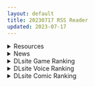 ```yaml
---
layout: default
title: 20230717 RSS Reader
updated: 2023-07-17
---
```


<details class='content-parent'>
<summary>
Resources
</summary>
<details class='content-child'>
<summary>
<span class='rss-title'> [211030][	赛里斯游戏工作室/Sinae Game Studio]惑星游侠-Planet Rogue V4.2.9 </span> <a class='rss-link' href='https://gmgard.com/gm123014' target='_blank'>&nbsp;</a>
<div class='rss-published'> 🕛 20230716 16:45:00</div>
</summary>
<img src="https://static.gmgard.us/Images/upload/21486140106426411.jpg" /><br /><p>&nbsp;分享一款非常强力的大作RPG游戏的最新中文版：</p>
</details>
<details class='content-child'>
<summary>
<span class='rss-title'> 極死・七夜 </span> <a class='rss-link' href='https://gmgard.com/gm123044' target='_blank'>&nbsp;</a>
<div class='rss-published'> 🕛 20230716 16:24:53</div>
</summary>
<img src="https://static.gmgard.us/Images/upload/18442170024534593.jpg" /><br /><p>中二之星</p>
</details>
<details class='content-child'>
<summary>
<span class='rss-title'> [動画置場 (フリム)] 原创  蜜姫のライブ配信[Fantia] </span> <a class='rss-link' href='https://gmgard.com/gm123042' target='_blank'>&nbsp;</a>
<div class='rss-published'> 🕛 20230716 16:17:26</div>
</summary>
<img src="https://static.gmgard.us/Images/upload/59541162126463687.jpg" /><br /><p>自购，首次投稿</p>
</details>
<details class='content-child'>
<summary>
<span class='rss-title'> [自扫] [9784862699145] [富士やま] なくしもの + メロンブックス限定リーフレット + とらのあな イラストカード [EPUB] </span> <a class='rss-link' href='https://gmgard.com/gm123043' target='_blank'>&nbsp;</a>
<div class='rss-published'> 🕛 20230716 15:39:46</div>
</summary>
<img src="https://static.gmgard.us/Images/upload/13822162339467184.jpg" /><br /><p>
缩略图


施工中

</p>
</details>
<details class='content-child'>
<summary>
<span class='rss-title'> [无修正][未知字幕组][Discovery]Unbalance(アンバランス) 1-3 </span> <a class='rss-link' href='https://gmgard.com/gm123041' target='_blank'>&nbsp;</a>
<div class='rss-published'> 🕛 20230716 12:40:16</div>
</summary>
<img src="https://iili.io/HLayISI.gif" /><br /><p>妹系调教作品&nbsp;姐姐死后男主一蹶不振 妹妹主动献身 而男主的xp个跟别人不一样</p>
</details>
<details class='content-child'>
<summary>
<span class='rss-title'> [surely个人汉化][DOZA Village (どざむら)] 一家総寝取り~天地家美人3母娘 </span> <a class='rss-link' href='https://gmgard.com/gm123040' target='_blank'>&nbsp;</a>
<div class='rss-published'> 🕛 20230716 12:39:10</div>
</summary>
<img src="https://static.gmgard.us/Images/upload/34926162039101944.jpg" /><br /><p>黑大叔不知道从哪里得到了催眠APP，准备做坏事。他盯上了一家人，父亲长期外出工作，家里只有母女三人住在一起。接下来就是黑大叔享用母娘丼的剧情了。最后就是母女三人全部怀孕，将要生下更多的雌性来给黑大叔享用。</p>
</details>
<details class='content-child'>
<summary>
<span class='rss-title'> [nur]パパ喝ッ！ ～懐古に弾むツンデレ苦悩イキ～ (1-3) </span> <a class='rss-link' href='https://www.hacg.sbs/wp/96815.html' target='_blank'>&nbsp;</a>
<div class='rss-published'> 🕛 20230716 12:37:53</div>
</summary>
前作1-2,爸爸活系列第3集。 黄毛女主发现姐姐居然也在玩爸爸活，感觉很苦恼，于 &#8230; <a href="https://www.hacg.sbs/wp/96815.html">继续阅读 <span class="meta-nav">&#8594;</span></a>
</details>
<details class='content-child'>
<summary>
<span class='rss-title'> [自购] [RJ01013456 ][Tino]LonelyLabi </span> <a class='rss-link' href='https://gmgard.com/gm123035' target='_blank'>&nbsp;</a>
<div class='rss-published'> 🕛 20230716 09:55:13</div>
</summary>
<img src="https://static.gmgard.us/Images/upload/10563160724571268.jpg" /><br /><p>自购的小体量fps,内容有些老少不宜,不过各位绅士应该还能接受,闲着没游戏玩的可以来看看.</p>
</details>
<details class='content-child'>
<summary>
<span class='rss-title'> [RJ157224][私立さくらんぼ小学校] 公園いたずらシミュレータ-v1.2 typeA  带书包的版本 </span> <a class='rss-link' href='https://gmgard.com/gm123039' target='_blank'>&nbsp;</a>
<div class='rss-published'> 🕛 20230716 09:49:44</div>
</summary>
<img src="https://static.gmgard.us/Images/upload/21436161245524532.jpg" /><br /><p>这个本体资源是之前站里 @伊伊维亚&nbsp;大佬那里下的（原贴https://gmgard.moe/gm116516）。</p>
</details>
<details class='content-child'>
<summary>
<span class='rss-title'> [P站ID=11229342][ サインこす] 作品合集截止至23.07.10[3G] </span> <a class='rss-link' href='https://gmgard.com/gm123038' target='_blank'>&nbsp;</a>
<div class='rss-published'> 🕛 20230716 09:49:44</div>
</summary>
<img src="https://static.gmgard.us/Images/upload/1635161146570731.jpg" /><br /><p>目录如下</p>
</details>
<details class='content-child'>
<summary>
<span class='rss-title'> [小狼汉化组精翻][RJ287511][えち小屋ソフト]オークの洞窟 ~捕虜になったら肉便器~ [PC+安卓] </span> <a class='rss-link' href='https://gmgard.com/gm123037' target='_blank'>&nbsp;</a>
<div class='rss-published'> 🕛 20230716 09:49:44</div>
</summary>
<img src="https://static.gmgard.us/Images/upload/18223161129512837.jpg" /><br /><p>入正：https://www.dlsite.com/maniax/work/=/product_id/RJ287511.html</p>
</details>

</details>
<details class='content-parent'>
<summary>
News
</summary>

</details>
<details class='content-parent'>
<summary>
DLsite Game Ranking
</summary>
<details class='content-child'>
<summary>
<span class='rss-title'> 護身術道場 秘密のNTRレッスン [WAKUWAKU] </span> <a class='rss-link' href='https://www.dlsite.com/maniax/work/=/product_id/RJ01053661.html' target='_blank'>&nbsp;</a>
<div class='rss-published'> 🕛 20230717 13:10:00</div>
</summary>
<img src ="http://img.dlsite.jp/modpub/images2/work/doujin/RJ01054000/RJ01053661_img_main.jpg"/><br/>これはシミュレーション系のエロゲーで、ユーモアな要素が盛り込まれています。
</details>
<details class='content-child'>
<summary>
<span class='rss-title'> Handyman Legend ハンディマン・レジェンド [超真剣Studio] </span> <a class='rss-link' href='https://www.dlsite.com/maniax/work/=/product_id/RJ01036146.html' target='_blank'>&nbsp;</a>
<div class='rss-published'> 🕛 20230717 13:10:00</div>
</summary>
<img src ="http://img.dlsite.jp/modpub/images2/work/doujin/RJ01037000/RJ01036146_img_main.jpg"/><br/>君はスマートフォンアプリで案件を受注しているハンディマンです。 お客様の家にある様々な問題を解決し、時には他の問題も「解決」してあげる...
</details>
<details class='content-child'>
<summary>
<span class='rss-title'> セイントギアフォース [メタモルフォーゼ] </span> <a class='rss-link' href='https://www.dlsite.com/maniax/work/=/product_id/RJ01002988.html' target='_blank'>&nbsp;</a>
<div class='rss-published'> 🕛 20230717 13:10:00</div>
</summary>
<img src ="http://img.dlsite.jp/modpub/images2/work/doujin/RJ01003000/RJ01002988_img_main.jpg"/><br/>闘中にセクハラされて犯される!戦闘エロ特化RPG!!
</details>
<details class='content-child'>
<summary>
<span class='rss-title'> 鬼ヶ町オブザデッド ゾンビだらけの世界でも…やっぱりやりたい放題! 続・超フリーダムアクションRPG! [Pink Cafe Art] </span> <a class='rss-link' href='https://www.dlsite.com/maniax/work/=/product_id/RJ01049247.html' target='_blank'>&nbsp;</a>
<div class='rss-published'> 🕛 20230717 13:10:00</div>
</summary>
<img src ="http://img.dlsite.jp/modpub/images2/work/doujin/RJ01050000/RJ01049247_img_main.jpg"/><br/>ゾンビだらけになってしまった世界でもヤることは一緒…?突如フタナリになってしまった主人公のミヤコは、無事下の姿に戻れるのか!?さらにカオスになった超フリーダムアクションRPG「鬼と共に生きる町」スピンオフ!
</details>
<details class='content-child'>
<summary>
<span class='rss-title'> 治癒使と呪われたダンジョン [B-flat] </span> <a class='rss-link' href='https://www.dlsite.com/maniax/work/=/product_id/RJ01041935.html' target='_blank'>&nbsp;</a>
<div class='rss-published'> 🕛 20230717 13:10:00</div>
</summary>
<img src ="http://img.dlsite.jp/modpub/images2/work/doujin/RJ01042000/RJ01041935_img_main.jpg"/><br/>神聖なる治癒使として、呪われたダンジョンを浄化するように命じられたヒロイン。 そこでは様々な魔物、エッチなトラップが待ち構えている。 積極的に接触してくるNPCにも注意が必要かも...?
</details>

</details>
<details class='content-parent'>
<summary>
DLsite Voice Ranking
</summary>
<details class='content-child'>
<summary>
<span class='rss-title'> 【碧蓝航线ASMR】治愈指挥官小队！腓特烈大帝的午夜摇篮曲 [アトリエメール] </span> <a class='rss-link' href='https://www.dlsite.com/maniax/work/=/product_id/RJ01074277.html' target='_blank'>&nbsp;</a>
<div class='rss-published'> 🕛 20230717 13:10:02</div>
</summary>
<img src ="http://img.dlsite.jp/modpub/images2/work/doujin/RJ01075000/RJ01074277_img_main.jpg"/><br/>「谁能最好地治愈我的孩子……真是毫无意义的争论呢」
</details>
<details class='content-child'>
<summary>
<span class='rss-title'> 【碧藍航線ASMR】治愈指揮官小隊！腓特烈大帝的午夜搖籃曲 [アトリエメール] </span> <a class='rss-link' href='https://www.dlsite.com/maniax/work/=/product_id/RJ01074280.html' target='_blank'>&nbsp;</a>
<div class='rss-published'> 🕛 20230717 13:10:02</div>
</summary>
<img src ="http://img.dlsite.jp/modpub/images2/work/doujin/RJ01075000/RJ01074280_img_main.jpg"/><br/>「誰能最好地治愈我的孩子……真是毫無意義的爭論呢」
</details>
<details class='content-child'>
<summary>
<span class='rss-title'> 【好きだぞ♪】ズボラな褐色エルフ♀とイチャらぶ交尾しまくる日常。 [桃色みんと] </span> <a class='rss-link' href='https://www.dlsite.com/maniax/work/=/product_id/RJ01065724.html' target='_blank'>&nbsp;</a>
<div class='rss-published'> 🕛 20230717 13:10:02</div>
</summary>
<img src ="http://img.dlsite.jp/modpub/images2/work/doujin/RJ01066000/RJ01065724_img_main.jpg"/><br/>【ちょっと俺を好き過ぎる褐色エルフとの同棲性活】ある日の残業帰り、褐色エルフがそこに文字通り”落ちて”いた。「いいよ…?俺とまんこしたいんだろ?」暗く冷たい部屋に宿る温もり。下品でズボラな褐色エルフ♀との同居生活が、いま始まる…。
</details>
<details class='content-child'>
<summary>
<span class='rss-title'> 亲爱小○症候群 ~我的魅魔姐姐会在被褥里为我做任何事~ [青春×フェティシズム] </span> <a class='rss-link' href='https://www.dlsite.com/maniax/work/=/product_id/RJ01068246.html' target='_blank'>&nbsp;</a>
<div class='rss-published'> 🕛 20230717 13:10:02</div>
</summary>
<img src ="http://img.dlsite.jp/modpub/images2/work/doujin/RJ01069000/RJ01068246_img_main.jpg"/><br/>「姐姐今天早上也来照顾你了......」 最喜欢的青梅竹马变成了姐姐,并且其实是魅魔! ? 让平常很成熟,到了你身边就会控制不住发情的姐姐来好好~的照顾你吧♪
</details>
<details class='content-child'>
<summary>
<span class='rss-title'> いつも余裕たっぷりの井上先輩は、実はアナルがクソ弱い [DLsite × AliosArvin] </span> <a class='rss-link' href='https://www.dlsite.com/maniax/work/=/product_id/RJ01053787.html' target='_blank'>&nbsp;</a>
<div class='rss-published'> 🕛 20230717 13:10:02</div>
</summary>
<img src ="http://img.dlsite.jp/modpub/images2/work/doujin/RJ01054000/RJ01053787_img_main.jpg"/><br/>ところどころSっぽいアリス先輩ですが、 とある間違いから、あなたの前で、あなた以外誰にも見せたことのない『弱点』を晒してしまい――!?
</details>

</details>
<details class='content-parent'>
<summary>
DLsite Comic Ranking
</summary>
<details class='content-child'>
<summary>
<span class='rss-title'> 寄生されてHなエイリアンにされちゃう娘の話 Alien's Egg 「Abandoned Ship」 [Heno2] </span> <a class='rss-link' href='https://www.dlsite.com/maniax/work/=/product_id/RJ01053011.html' target='_blank'>&nbsp;</a>
<div class='rss-published'> 🕛 20230717 13:10:04</div>
</summary>
<img src ="http://img.dlsite.jp/modpub/images2/work/doujin/RJ01054000/RJ01053011_img_main.jpg"/><br/>寄生されてHなエイリアンにされちゃう娘たちの話。寄生・異形化・悪堕ちアリの成人向け漫画です。
</details>
<details class='content-child'>
<summary>
<span class='rss-title'> 退魔師の淫堕-相馬日奈編(2) [New World] </span> <a class='rss-link' href='https://www.dlsite.com/maniax/work/=/product_id/RJ01076977.html' target='_blank'>&nbsp;</a>
<div class='rss-published'> 🕛 20230717 13:10:04</div>
</summary>
<img src ="http://img.dlsite.jp/modpub/images2/work/doujin/RJ01077000/RJ01076977_img_main.jpg"/><br/>少女退魔師の末路、私が知らないところで、幼馴染は見知らぬ人と変わった
</details>
<details class='content-child'>
<summary>
<span class='rss-title'> 封魂の退魔巫女～母娘が悪霊に染まり乗っ取られるまで～ [憑依ラヴァー] </span> <a class='rss-link' href='https://www.dlsite.com/maniax/work/=/product_id/RJ405524.html' target='_blank'>&nbsp;</a>
<div class='rss-published'> 🕛 20230717 13:10:04</div>
</summary>
<img src ="http://img.dlsite.jp/modpub/images2/work/doujin/RJ406000/RJ405524_img_main.jpg"/><br/>強大な悪霊を封印した退魔巫女。しかし悪意は時を越え、思わぬ形で再び牙を剥く。そして復讐の果てに──母娘は全てを乗っ取られ堕ちる。
</details>
<details class='content-child'>
<summary>
<span class='rss-title'> 種付け孤○院 [トーティシェル] </span> <a class='rss-link' href='https://www.dlsite.com/maniax/work/=/product_id/RJ358126.html' target='_blank'>&nbsp;</a>
<div class='rss-published'> 🕛 20230717 13:10:04</div>
</summary>
<img src ="http://img.dlsite.jp/modpub/images2/work/doujin/RJ359000/RJ358126_img_main.jpg"/><br/>少女、妊娠。
</details>
<details class='content-child'>
<summary>
<span class='rss-title'> メイド教育3-没落貴族瑠璃川椿- [きょくちょ局] </span> <a class='rss-link' href='https://www.dlsite.com/maniax/work/=/product_id/RJ417751.html' target='_blank'>&nbsp;</a>
<div class='rss-published'> 🕛 20230717 13:10:04</div>
</summary>
<img src ="http://img.dlsite.jp/modpub/images2/work/doujin/RJ418000/RJ417751_img_main.jpg"/><br/>『メイド教育。』第三弾! 昨晩の『教育』から一夜明け、ご主人様に呼び出された元貴族、瑠璃川 椿は、後輩が側にいるにも関わらず、廊下で手淫され想像以上に感じてしまう…。 自分の身体の変化に戸惑いつつも、貴族の誇りを失わぬように気丈に振る舞う椿… 。だが、毎日続く変態的なメイド教育に、次第に心と身体を快楽に蝕まれていく…!  恥辱にまみれた表情を浮かべ白く柔らかいおっぱいをさらす元令嬢の痴態をぜひご堪能くださいっ!
</details>

</details>
